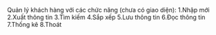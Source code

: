 Quản lý khách hàng với các chức năng (chưa có giao diện):
1.Nhập mới
2.Xuất thông tin
3.Tìm kiếm
4.Sắp xếp
5.Lưu thông tin
6.Đọc thông tin
7.Thống kê
8.Thoát